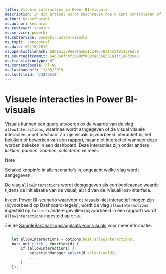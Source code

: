 ```yaml
---
title: Visuele interacties in Power BI-visuals
description: In dit artikel wordt beschreven hoe u kunt controleren of Power BI-visuals visuele interacties moeten toestaan.
author: KesemSharabi
ms.author: kesharab
ms.reviewer: sranins
ms.service: powerbi
ms.subservice: powerbi-custom-visuals
ms.topic: conceptual
ms.date: 06/18/2019
ms.openlocfilehash: b8b1a1a59ee9fae5a1c248548a14c5f91438edc9
ms.sourcegitcommit: 64c860fcbf2969bf089cec358331a1fc1e0d39a8
ms.translationtype: HT
ms.contentlocale: nl-NL
ms.lasthandoff: 11/09/2019
ms.locfileid: "73875518"
---
```

# <a name="visual-interactions-in-power-bi-visuals"></a>Visuele interacties in Power BI-visuals

Visuals kunnen een query uitvoeren op de waarde van de vlag `allowInteractions`, waarmee wordt aangegeven of de visual visuele interacties moet toestaan. Zo zijn visuals bijvoorbeeld interactief bij het bekijken of bewerken van een rapport, maar niet interactief wanneer deze worden bekeken in een dashboard. Deze interacties zijn onder andere *klikken*, *pannen*, *zoomen*, *selecteren* en meer. 

> [!NOTE]
> Schakel knopinfo in alle scenario's in, ongeacht welke vlag wordt aangegeven.

De vlag `allowInteractions` wordt doorgegeven als een booleaanse waarde tijdens de initialisatie van de visual, als lid van de IVisualHost-interface.

In een Power BI-scenario waarvoor de visuals niet interactief mogen zijn (bijvoorbeeld op Dashboard-tegels), wordt de vlag `allowInteractions` ingesteld op `false`. In andere gevallen (bijvoorbeeld in een rapport) wordt `allowInteractions` ingesteld op `true`.

Zie de [SampleBarChart-opslagplaats voor visuals](https://github.com/Microsoft/PowerBI-visuals-sampleBarChart/commit/59a47935d8f5272ce145fe804193599ddb7e2001) voor meer informatie.

```typescript
   ...
   let allowInteractions = options.host.allowInteractions;
   bars.on('click', function(d) {
       if (allowInteractions) {
           selectionManager.select(d.selectionId);
           ...
       }
   });
```
